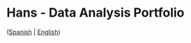 # Hans - Data Analysis Portfolio 
([Spanish](https://github.com/HansAllTech/Hans_Data_Analysis_Portfolio/blob/main/Proyectos.md#tabla-de-contenido-es--en) | [English](https://github.com/HansAllTech/Hans_Data_Analysis_Portfolio/blob/main/Projects.md#table-of-content-es--en))     
                                    
                                                                                                                                                                     
                                               
                                                            
                               
                    
                       
      
    
         
     
   
 
 
 
